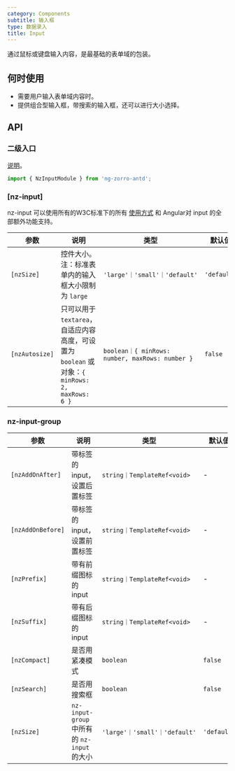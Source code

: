 ```yaml
---
category: Components
subtitle: 输入框
type: 数据录入
title: Input
---
```


通过鼠标或键盘输入内容，是最基础的表单域的包装。

## 何时使用

- 需要用户输入表单域内容时。
- 提供组合型输入框，带搜索的输入框，还可以进行大小选择。

## API

### 二级入口

[说明](/docs/getting-started/zh#二级入口)。

```ts
import { NzInputModule } from 'ng-zorro-antd';
```

### [nz-input]

nz-input 可以使用所有的W3C标准下的所有 [使用方式](https://www.w3schools.com/tags/tag_input.asp) 和 Angular对 input 的全部额外功能支持。

| 参数 | 说明 | 类型 | 默认值 |
| --- | --- | --- | --- |
| `[nzSize]` | 控件大小。注：标准表单内的输入框大小限制为 `large` | `'large'｜'small'｜'default'` | `'default'` |
| `[nzAutosize]` | 只可以用于 `textarea`，自适应内容高度，可设置为 `boolean` 或对象：`{ minRows: 2, maxRows: 6 }` | `boolean｜{ minRows: number, maxRows: number }` | `false` |

### nz-input-group

| 参数 | 说明 | 类型 | 默认值 |
| --- | --- | --- | --- |
| `[nzAddOnAfter]` | 带标签的 input，设置后置标签 | `string｜TemplateRef<void>` | - |
| `[nzAddOnBefore]` | 带标签的 input，设置前置标签 | `string｜TemplateRef<void>` | - |
| `[nzPrefix]` | 带有前缀图标的 input | `string｜TemplateRef<void>` | - |
| `[nzSuffix]` | 带有后缀图标的 input | `string｜TemplateRef<void>` | - |
| `[nzCompact]` | 是否用紧凑模式 | `boolean` | `false` |
| `[nzSearch]` | 是否用搜索框 | `boolean` | `false` |
| `[nzSize]` | `nz-input-group` 中所有的 `nz-input` 的大小 | `'large'｜'small'｜'default'` | `'default'` |

